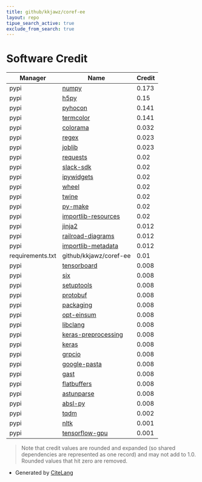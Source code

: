 ```yaml
---
title: github/kkjawz/coref-ee
layout: repo
tipue_search_active: true
exclude_from_search: true
---
```

# Software Credit

|Manager|Name|Credit|
|-------|----|------|
|pypi|[numpy](https://www.numpy.org)|0.173|
|pypi|[h5py](http://www.h5py.org)|0.15|
|pypi|[pyhocon](http://github.com/chimpler/pyhocon/)|0.141|
|pypi|[termcolor](http://pypi.python.org/pypi/termcolor)|0.141|
|pypi|[colorama](https://pypi.org/project/colorama)|0.032|
|pypi|[regex](https://github.com/mrabarnett/mrab-regex)|0.023|
|pypi|[joblib](https://joblib.readthedocs.io)|0.023|
|pypi|[requests](https://pypi.org/project/requests)|0.02|
|pypi|[slack-sdk](https://pypi.org/project/slack-sdk)|0.02|
|pypi|[ipywidgets](https://pypi.org/project/ipywidgets)|0.02|
|pypi|[wheel](https://pypi.org/project/wheel)|0.02|
|pypi|[twine](https://pypi.org/project/twine)|0.02|
|pypi|[py-make](https://pypi.org/project/py-make)|0.02|
|pypi|[importlib-resources](https://pypi.org/project/importlib-resources)|0.02|
|pypi|[jinja2](https://pypi.org/project/jinja2)|0.012|
|pypi|[railroad-diagrams](https://pypi.org/project/railroad-diagrams)|0.012|
|pypi|[importlib-metadata](https://pypi.org/project/importlib-metadata)|0.012|
|requirements.txt|github/kkjawz/coref-ee|0.01|
|pypi|[tensorboard](https://github.com/tensorflow/tensorboard)|0.008|
|pypi|[six](https://pypi.org/project/six)|0.008|
|pypi|[setuptools](https://pypi.org/project/setuptools)|0.008|
|pypi|[protobuf](https://pypi.org/project/protobuf)|0.008|
|pypi|[packaging](https://pypi.org/project/packaging)|0.008|
|pypi|[opt-einsum](https://pypi.org/project/opt-einsum)|0.008|
|pypi|[libclang](https://pypi.org/project/libclang)|0.008|
|pypi|[keras-preprocessing](https://pypi.org/project/keras-preprocessing)|0.008|
|pypi|[keras](https://pypi.org/project/keras)|0.008|
|pypi|[grpcio](https://pypi.org/project/grpcio)|0.008|
|pypi|[google-pasta](https://pypi.org/project/google-pasta)|0.008|
|pypi|[gast](https://pypi.org/project/gast)|0.008|
|pypi|[flatbuffers](https://pypi.org/project/flatbuffers)|0.008|
|pypi|[astunparse](https://pypi.org/project/astunparse)|0.008|
|pypi|[absl-py](https://pypi.org/project/absl-py)|0.008|
|pypi|[tqdm](https://tqdm.github.io)|0.002|
|pypi|[nltk](https://www.nltk.org/)|0.001|
|pypi|[tensorflow-gpu](https://www.tensorflow.org/)|0.001|


> Note that credit values are rounded and expanded (so shared dependencies are represented as one record) and may not add to 1.0. Rounded values that hit zero are removed.


- Generated by [CiteLang](https://github.com/vsoch/citelang)
